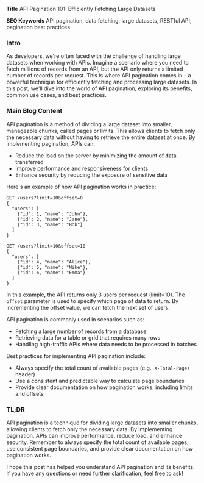 **Title**
API Pagination 101: Efficiently Fetching Large Datasets

**SEO Keywords**
API pagination, data fetching, large datasets, RESTful API, pagination best practices

### Intro

As developers, we're often faced with the challenge of handling large datasets when working with APIs. Imagine a scenario where you need to fetch millions of records from an API, but the API only returns a limited number of records per request. This is where API pagination comes in – a powerful technique for efficiently fetching and processing large datasets. In this post, we'll dive into the world of API pagination, exploring its benefits, common use cases, and best practices.

### Main Blog Content

API pagination is a method of dividing a large dataset into smaller, manageable chunks, called pages or limits. This allows clients to fetch only the necessary data without having to retrieve the entire dataset at once. By implementing pagination, APIs can:

* Reduce the load on the server by minimizing the amount of data transferred
* Improve performance and responsiveness for clients
* Enhance security by reducing the exposure of sensitive data

Here's an example of how API pagination works in practice:
```
GET /users?limit=10&offset=0
{
  "users": [
    {"id": 1, "name": "John"},
    {"id": 2, "name": "Jane"},
    {"id": 3, "name": "Bob"}
  ]
}

GET /users?limit=10&offset=10
{
  "users": [
    {"id": 4, "name": "Alice"},
    {"id": 5, "name": "Mike"},
    {"id": 6, "name": "Emma"}
  ]
}
```
In this example, the API returns only 3 users per request (limit=10). The `offset` parameter is used to specify which page of data to return. By incrementing the offset value, we can fetch the next set of users.

API pagination is commonly used in scenarios such as:

* Fetching a large number of records from a database
* Retrieving data for a table or grid that requires many rows
* Handling high-traffic APIs where data needs to be processed in batches

Best practices for implementing API pagination include:

* Always specify the total count of available pages (e.g., `X-Total-Pages` header)
* Use a consistent and predictable way to calculate page boundaries
* Provide clear documentation on how pagination works, including limits and offsets

### TL;DR

API pagination is a technique for dividing large datasets into smaller chunks, allowing clients to fetch only the necessary data. By implementing pagination, APIs can improve performance, reduce load, and enhance security. Remember to always specify the total count of available pages, use consistent page boundaries, and provide clear documentation on how pagination works.

I hope this post has helped you understand API pagination and its benefits. If you have any questions or need further clarification, feel free to ask!